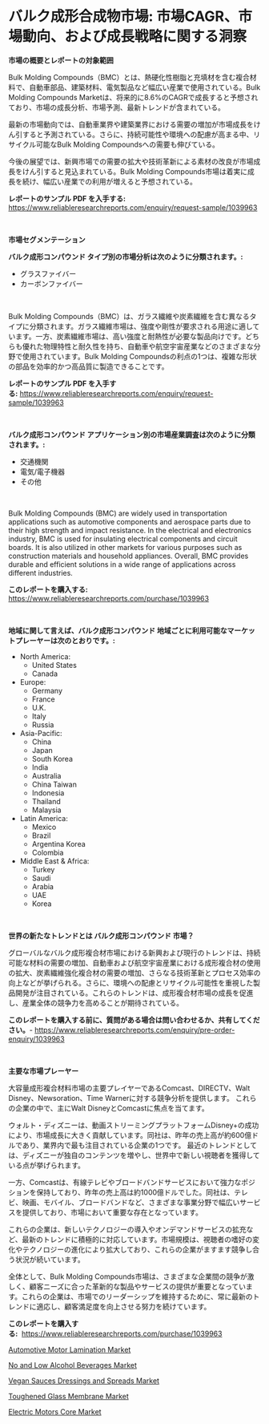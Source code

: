 <p><h1>バルク成形合成物市場: 市場CAGR、市場動向、および成長戦略に関する洞察</h1></p><p><strong>市場の概要とレポートの対象範囲</strong></p>
<p><p>Bulk Molding Compounds（BMC）とは、熱硬化性樹脂と充填材を含む複合材料で、自動車部品、建築材料、電気製品など幅広い産業で使用されている。Bulk Molding Compounds Marketは、将来的に8.6%のCAGRで成長すると予想されており、市場の成長分析、市場予測、最新トレンドが含まれている。</p><p>最新の市場動向では、自動車業界や建築業界における需要の増加が市場成長をけん引すると予測されている。さらに、持続可能性や環境への配慮が高まる中、リサイクル可能なBulk Molding Compoundsへの需要も伸びている。</p><p>今後の展望では、新興市場での需要の拡大や技術革新による素材の改良が市場成長をけん引すると見込まれている。Bulk Molding Compounds市場は着実に成長を続け、幅広い産業での利用が増えると予想されている。</p></p>
<p><strong>レポートのサンプル PDF を入手する:</strong> <a href="https://www.reliableresearchreports.com/enquiry/request-sample/1039963">https://www.reliableresearchreports.com/enquiry/request-sample/1039963</a></p>
<p>&nbsp;</p>
<p><strong>市場セグメンテーション</strong></p>
<p><strong>バルク成形コンパウンド タイプ別の市場分析は次のように分類されます。:</strong></p>
<p><ul><li>グラスファイバー</li><li>カーボンファイバー</li></ul></p>
<p>&nbsp;</p>
<p><p>Bulk Molding Compounds（BMC）は、ガラス繊維や炭素繊維を含む異なるタイプに分類されます。ガラス繊維市場は、強度や剛性が要求される用途に適しています。一方、炭素繊維市場は、高い強度と耐熱性が必要な製品向けです。どちらも優れた物理特性と耐久性を持ち、自動車や航空宇宙産業などのさまざまな分野で使用されています。Bulk Molding Compoundsの利点の1つは、複雑な形状の部品を効率的かつ高品質に製造できることです。</p></p>
<p><strong>レポートのサンプル PDF を入手する:</strong>&nbsp;<a href="https://www.reliableresearchreports.com/enquiry/request-sample/1039963">https://www.reliableresearchreports.com/enquiry/request-sample/1039963</a></p>
<p>&nbsp;</p>
<p><strong> バルク成形コンパウンド アプリケーション別の市場産業調査は次のように分類されます。:</strong></p>
<p><ul><li>交通機関</li><li>電気/電子機器</li><li>その他</li></ul></p>
<p>&nbsp;</p>
<p><p>Bulk Molding Compounds (BMC) are widely used in transportation applications such as automotive components and aerospace parts due to their high strength and impact resistance. In the electrical and electronics industry, BMC is used for insulating electrical components and circuit boards. It is also utilized in other markets for various purposes such as construction materials and household appliances. Overall, BMC provides durable and efficient solutions in a wide range of applications across different industries.</p></p>
<p><strong>このレポートを購入する:</strong>&nbsp; <a href="https://www.reliableresearchreports.com/purchase/1039963">https://www.reliableresearchreports.com/purchase/1039963</a></p>
<p>&nbsp;</p>
<p><strong>地域に関して言えば、バルク成形コンパウンド 地域ごとに利用可能なマーケットプレーヤーは次のとおりです。:</strong></p>
<p><ul>
    <li>
        North America:
        <ul>
            <li>United States</li>
            <li>Canada</li>
        </ul>
    </li>
    <li>
        Europe:
        <ul>
            <li>Germany</li>
            <li>France</li>
            <li>U.K.</li>
            <li>Italy</li>
            <li>Russia</li>
        </ul>
    </li>
    <li>
        Asia-Pacific:
        <ul>
            <li>China</li>
            <li>Japan</li>
            <li>South Korea</li>
            <li>India</li>
            <li>Australia</li>
            <li>China Taiwan</li>
            <li>Indonesia</li>
            <li>Thailand</li>
            <li>Malaysia</li>
        </ul>
    </li>
    <li>
        Latin America:
        <ul>
            <li>Mexico</li>
            <li>Brazil</li>
            <li>Argentina Korea</li>
            <li>Colombia</li>
        </ul>
    </li>
    <li>
        Middle East & Africa:
        <ul>
            <li>Turkey</li>
            <li>Saudi</li>
            <li>Arabia</li>
            <li>UAE</li>
            <li>Korea</li>
        </ul>
    </li>
    </ul></p>
<p>&nbsp;</p>
<p><strong>世界の新たなトレンドとは バルク成形コンパウンド 市場？</strong></p>
<p><p>グローバルなバルク成形複合材市場における新興および現行のトレンドは、持続可能な材料の需要の増加、自動車および航空宇宙産業における成形複合材の使用の拡大、炭素繊維強化複合材の需要の増加、さらなる技術革新とプロセス効率の向上などが挙げられる。さらに、環境への配慮とリサイクル可能性を重視した製品開発が注目されている。これらのトレンドは、成形複合材市場の成長を促進し、産業全体の競争力を高めることが期待されている。</p></p>
<p><strong>このレポートを購入する前に、質問がある場合は問い合わせるか、共有してください。</strong>- <a href="https://www.reliableresearchreports.com/enquiry/pre-order-enquiry/1039963">https://www.reliableresearchreports.com/enquiry/pre-order-enquiry/1039963</a></p>
<p>&nbsp;</p>
<p><strong>主要な市場プレーヤー</strong></p>
<p><p>大容量成形複合材料市場の主要プレイヤーであるComcast、DIRECTV、Walt Disney、Newsoration、Time Warnerに対する競争分析を提供します。 これらの企業の中で、主にWalt DisneyとComcastに焦点を当てます。</p><p>ウォルト・ディズニーは、動画ストリーミングプラットフォームDisney+の成功により、市場成長に大きく貢献しています。同社は、昨年の売上高が約600億ドルであり、業界内で最も注目されている企業の1つです。 最近のトレンドとしては、ディズニーが独自のコンテンツを増やし、世界中で新しい視聴者を獲得している点が挙げられます。</p><p>一方、Comcastは、有線テレビやブロードバンドサービスにおいて強力なポジションを保持しており、昨年の売上高は約1000億ドルでした。同社は、テレビ、映画、モバイル、ブロードバンドなど、さまざまな事業分野で幅広いサービスを提供しており、市場において重要な存在となっています。</p><p>これらの企業は、新しいテクノロジーの導入やオンデマンドサービスの拡充など、最新のトレンドに積極的に対応しています。市場規模は、視聴者の嗜好の変化やテクノロジーの進化により拡大しており、これらの企業がますます競争し合う状況が続いています。</p><p>全体として、Bulk Molding Compounds市場は、さまざまな企業間の競争が激しく、顧客ニーズに合った革新的な製品やサービスの提供が重要となっています。これらの企業は、市場でのリーダーシップを維持するために、常に最新のトレンドに適応し、顧客満足度を向上させる努力を続けています。</p></p>
<p><strong>このレポートを購入する:</strong>&nbsp;&nbsp;<a href="https://www.reliableresearchreports.com/purchase/1039963">https://www.reliableresearchreports.com/purchase/1039963</a></p>
<p><p><a href="https://view.publitas.com/reportprime-1/automotive-motor-lamination-market-centers-on-aspects-such-as-market-growth-market-share-market-opportunity-and-projected-forecasts-spanning-from-2024-to-2031/">Automotive Motor Lamination Market</a></p><p><a href="https://github.com/pjcfca/Market-Research-Report-List-1/blob/main/no-and-low-alcohol-beverages-market.md">No and Low Alcohol Beverages Market</a></p><p><a href="https://github.com/johnbach50/Market-Research-Report-List-2/blob/main/vegan-sauces-dressings-and-spreads-market.md">Vegan Sauces Dressings and Spreads Market</a></p><p><a href="https://unruly-ladybug-44b.notion.site/Toughened-Glass-Membrane-Market-Size-Reflecting-a-Forecast-Till-2031-Market-By-Type-By-Application-42977f80ee494c24b28e8e1619a34bad">Toughened Glass Membrane Market</a></p><p><a href="https://view.publitas.com/reportprime-1/electric-motors-core-market-size-furnishes-valuable-information-encompassing-market-share-market-trends-and-projections-spanning-from-2024-to-2031/">Electric Motors Core Market</a></p></p>